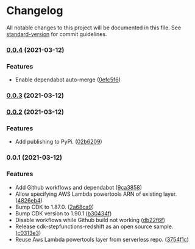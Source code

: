 # Changelog

All notable changes to this project will be documented in this file. See [standard-version](https://github.com/conventional-changelog/standard-version) for commit guidelines.

### [0.0.4](https://github.com/aws-samples/cdk-stepfunctions-redshift/compare/v0.0.3...v0.0.4) (2021-03-12)


### Features

* Enable dependabot auto-merge ([0efc5f6](https://github.com/aws-samples/cdk-stepfunctions-redshift/commit/0efc5f6be40047075e9ebd46e5c3383f3828fa6c))

### [0.0.3](https://github.com/aws-samples/cdk-stepfunctions-redshift/compare/v0.0.2...v0.0.3) (2021-03-12)

### [0.0.2](https://github.com/aws-samples/cdk-stepfunctions-redshift/compare/v0.0.1...v0.0.2) (2021-03-12)


### Features

* Add publishing to PyPi. ([02b6209](https://github.com/aws-samples/cdk-stepfunctions-redshift/commit/02b62097d0a212990561a705ead3b1bfc8031e28))

### 0.0.1 (2021-03-12)


### Features

* Add Github workflows and dependabot ([9ca3858](https://github.com/aws-samples/cdk-stepfunctions-redshift/commit/9ca3858346c738c8fee2ba343f07369cad0bc740))
* Allow specifying AWS Lambda powertools ARN of existing layer. ([4826eb4](https://github.com/aws-samples/cdk-stepfunctions-redshift/commit/4826eb46b875214541f8e72d04d9af0443e999e1))
* Bump CDK to 1.87.0. ([2a68ca9](https://github.com/aws-samples/cdk-stepfunctions-redshift/commit/2a68ca91c0bbab667271bda2ee46bc0771ba69db))
* Bump CDK version to 1.90.1 ([b30434f](https://github.com/aws-samples/cdk-stepfunctions-redshift/commit/b30434f59939879e608d0e85d55eb1111664ef3e))
* Disable workflows while Github build not working ([db22f6f](https://github.com/aws-samples/cdk-stepfunctions-redshift/commit/db22f6fef371d40eadf6cc76985fbfed81391b0b))
* Release cdk-stepfunctions-redshift as an open source sample. ([c0313e3](https://github.com/aws-samples/cdk-stepfunctions-redshift/commit/c0313e350990f0a5bbaa7c6d31cff6224330a77a))
* Reuse Aws Lambda powertools layer from serverless repo. ([3754f1c](https://github.com/aws-samples/cdk-stepfunctions-redshift/commit/3754f1c4b778db2305029dbfc36371a92571eb20))
